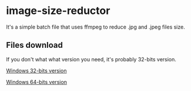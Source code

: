 # image-size-reductor

It's a simple batch file that uses ffmpeg to reduce .jpg and .jpeg files size.

## Files download
If you don't what what version you need, it's probably 32-bits version.

[Windows 32-bits version](http://adf.ly/1WkUPS)

[Windows 64-bits version](http://adf.ly/1WawnW)
